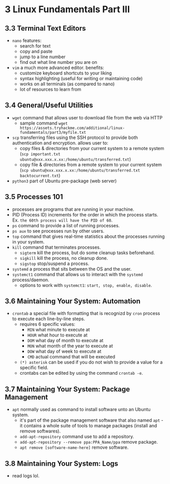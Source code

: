 # 3 Linux Fundamentals Part III

## 3.3 Terminal Text Editors
- `nano` features:
    - search for text
    - copy and paste
    - jump to a line number
    - find out what line number you are on
- `vim` a much more advanced editor. benefits:
    - customize keyboard shortcuts to your liking
    - syntax highlighting (useful for writing or maintaining code)
    - works on all terminals (as compared to nano)
    - lot of resources to learn from

## 3.4 General/Useful Utilities
- `wget` command that allows user to download file from the web via HTTP
    - sample command `wget https://assets.tryhackme.com/additional/linux-fundamentals/part3/myfile.txt`
- `scp` transferring files using the SSH protocol to provide both authentication and encryption. allows user to:
    - copy files & directories from your current system to a remote system (`scp important.txt ubuntu@xxx.xxx.x.xx:/home/ubuntu/transferred.txt`)
    - copy file & directories from a remote system to your current system (`scp ubuntu@xxx.xxx.x.xx:/home/ubuntu/transferred.txt backtocurrent.txt`)
- `python3` part of Ubuntu pre-package (web server)

## 3.5 Processes 101
- processes are programs that are running in your machine.
- PID (Process ID) increments for the order in which the process starts. Ex. `the 60th process will have the PID of 60`.
- `ps` command to provide a list of running processes.
- `ps aux` to see processes run by other users.
- `top` command that gives real-time statistics about the processes running in your system.
- `kill` command that terminates processes.
    - `sigterm` kill the process, but do some cleanup tasks beforehand.
    - `sigkill` kill the process, no cleanup done.
    - `sigstop` stop/suspend a process.
- `systemd` a process that sits between the OS and the user.
- `systemct1` command that allows us to interact with the `systemd` process/daemon.
    - options to work with `systemct1`: `start, stop, enable, disable`.

## 3.6 Maintaining Your System: Automation
- `crontab` a special file with formatting that is recognizd by `cron` process to execute each line-by-line steps.
    - requires 6 specific values:
        - `MIN` what minute to execute at
        - `HOUR` what hour to execute at
        - `DOM` what day of month to execute at
        - `MON` what month of the year to execute at
        - `DOW` what day of week to execute at
        - `CMD` actual command that will be executed
    - `(*) asterisk` can be used if you do not wish to provide a value for a specific field.
    - crontabs can be edited by using the command `crontab -e`.

## 3.7 Maintaining Your System: Package Management
- `apt` normally used as command to install software unto an Ubuntu system.
    - it's part of the package management software that also named `apt` - it contains a whole suite of tools to manage packages (install and remove softwares).
    - `add-apt-repository` command use to add a repository.
    - `add-apt-repository --remove ppa:PPA_Name/ppa` remove package.
    - `apt remove [software-name-here]` remove software.

## 3.8 Maintaining Your System: Logs
- read logs lol.